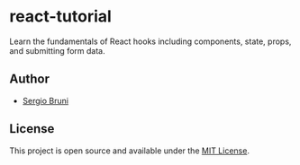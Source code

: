 # react-tutorial

Learn the fundamentals of React hooks including components, state, props, and submitting form data.

## Author

- [Sergio Bruni](https://www.taniarascia.com)

## License

This project is open source and available under the [MIT License](LICENSE).